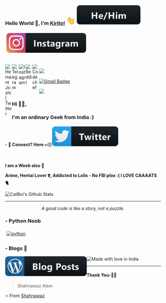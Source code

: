 ### Hello World 🎊, I'm [Kirito!](https://t.me/kirito6969) <img src="https://raw.githubusercontent.com/ABSphreak/ABSphreak/master/gifs/Hi.gif" width="30px"> <img src="https://raw.githubusercontent.com/8bithemant/8bithemant/master/svg/pronouns/hehim.svg" >

<p align="left">
<a href="https://www.instagram.com/hope.matrix/">
    <img src="https://raw.githubusercontent.com/MikeCodesDotNET/ColoredBadges/master/svg/social/instagram.svg" alt="instagram" style="vertical-align:top; margin:6px 4px">
  </a>
</p>

<br/>
<a href="https://twitter.com/alam1999ddk">
  <img align="left" alt="Hemant Joshi| Twitter" width="22px" src="https://cdn.jsdelivr.net/npm/simple-icons@v3/icons/twitter.svg" />
</a>
<a href="https://t.me/NeoMatrix90">
  <img align="left" alt="Telegram" width="22px" src="https://cdn.jsdelivr.net/npm/simple-icons@v3/icons/telegram.svg" />
</a>
<a href="https://www.instagram.com/hope.matrix/">
  <img align="left" alt="Instagram" width="22px" src="https://cdn.jsdelivr.net/npm/simple-icons@v3/icons/instagram.svg" />
</a>
<a href="https://www.reddit.com/user//">
  <img align="left" alt=" Reddit" width="22px" src="https://cdn.jsdelivr.net/npm/simple-icons@v3/icons/reddit.svg" />
</a>
<a href="https://www.facebook.com/hope.matrix">
  <img align="left" alt=" Codechef" width="22px" src="https://cdn.jsdelivr.net/npm/simple-icons@3.1.0/icons/facebook.svg" />
</a>

![](https://visitor-badge.glitch.me/badge?page_id=prono69)
<br />

[![Gmail Badge](https://img.shields.io/badge/-faltu9851@gmail.com-c14438?style=flat-square&logo=Gmail&logoColor=white&link=mailto:mailharshkhatri@gmail.com)](mailto:faltu9851@gmail.com)

<img align='center' src='https://user-images.githubusercontent.com/5713670/87202985-820dcb80-c2b6-11ea-9f56-7ec461c497c3.gif' width='200'>

### Hi 🙋‍♂️,
### I'm an ordinary Geek from India :)


#### - 💬 Connect? Here 👉🏼[<img src="https://raw.githubusercontent.com/8bithemant/8bithemant/master/svg/social/twitter.svg" >](https://twitter.com/alam1999ddk/)

<br />


**I am a Weeb also 🌚**

**Anine, Hentai Lover ❣️, Addicted to Lolis - No FBI plox :(  I LOVE CAAAATS 🐈**
<br />


![CatBoi's Github Stats](https://github-readme-stats.vercel.app/api?username=prono69&show_icons=true&title_color=fff&icon_color=79ff97&text_color=9f9f9f&bg_color=151515)
*************
<p align="center">
  <i>A good code is like a story, not a puzzle.</i><br/>
</p> 

### - Python Noob

<p align="left">
 <a href="https://www.python.org">
    <img src="svg/dev/languages/python.svg" alt="python" style="vertical-align:top; margin:6px 4px">
  </a>
</p>

### - Blogs 🌱

<p>
<a href="https://alamtd.wordpress.com">
 <img align="left" src="https://raw.githubusercontent.com/MikeCodesDotNET/ColoredBadges/master/svg/blogs/wordpress.svg" />
</a>
</p>



![Made with love in India](https://madewithlove.now.sh/in?heart=true&template=for-the-badge)

***********************************

#### Thank You-🙏🏼


> Shahnawaz Alam

⭐ From [Shahnawaz](https://github.com/prono69)
